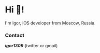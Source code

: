 # Hi 👋!

I'm Igor, iOS developer from Moscow, Russia.

### Contact

___igor1309___ (twitter or gmail)
